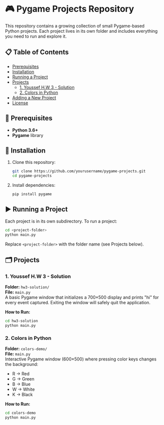 # 🎮 Pygame Projects Repository

This repository contains a growing collection of small Pygame-based Python projects. Each project lives in its own folder and includes everything you need to run and explore it.

## 📋 Table of Contents
- [Prerequisites](#-prerequisites)  
- [Installation](#-installation)  
- [Running a Project](#-running-a-project)  
- [Projects](#-projects)  
  - [1. Youssef H.W 3 - Solution](#1-youssef-hw-3---solution)  
  - [2. Colors in Python](#2-colors-in-python)  
- [Adding a New Project](#-adding-a-new-project)  
- [License](#-license)  

## 🔧 Prerequisites
- **Python 3.6+**  
- **Pygame** library  

## 🚀 Installation
1. Clone this repository:
   ```bash
   git clone https://github.com/yourusername/pygame-projects.git
   cd pygame-projects
   ```

2. Install dependencies:
   ```bash
   pip install pygame
   ```

## ▶️ Running a Project
Each project is in its own subdirectory. To run a project:
```bash
cd <project-folder>
python main.py
```
Replace `<project-folder>` with the folder name (see Projects below).

## 🗂️ Projects

### 1. Youssef H.W 3 - Solution
**Folder:** `hw3-solution/`  
**File:** `main.py`  
A basic Pygame window that initializes a 700×500 display and prints "hi" for every event captured. Exiting the window will safely quit the application.

**How to Run:**
```bash
cd hw3-solution
python main.py
```

### 2. Colors in Python
**Folder:** `colors-demo/`  
**File:** `main.py`  
Interactive Pygame window (600×500) where pressing color keys changes the background:
- R → Red
- G → Green
- B → Blue
- W → White
- K → Black

**How to Run:**
```bash
cd colors-demo
python main.py
```
